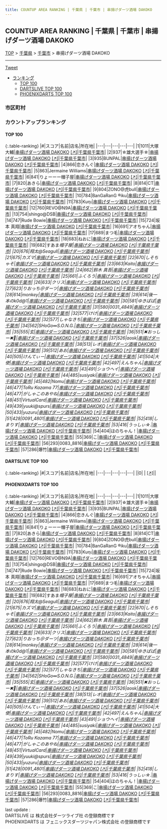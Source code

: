 ```yaml
---
title: COUNTUP AREA RANKING | 千葉県 | 千葉市 | 串揚げダーツ酒場 DAKOKO
---
```

## COUNTUP AREA RANKING | 千葉県 | 千葉市 | 串揚げダーツ酒場 DAKOKO

[TOP](/darts/rank/) > [千葉県](/darts/rank/千葉県/) > [千葉市](/darts/rank/千葉県/千葉市/) > 串揚げダーツ酒場 DAKOKO

___

<a href="https://twitter.com/share?ref_src=twsrc%5Etfw" data-text="COUNTUP AREA RANKING | 千葉県千葉市串揚げダーツ酒場 DAKOKO" class="twitter-share-button" data-hashtags="DARTSLIVE,PHOENIXDARTS,darts,ダーツ" data-show-count="false">Tweet</a>

* [ランキング](#カウントアップランキング)
    * [TOP 100](#top-100)
    * [DARTSLIVE TOP 100](#dartslive-top-100)
    * [PHOENIXDARTS TOP 100](#phoenixdarts-top-100)

### 市区町村

<ul>

</ul>

### カウントアップランキング

#### TOP 100



{:.table-ranking}
|#|スコア|名前|店名|所在地|
|---|---|---|---|---|
|1|1011|<span class="rank-name-pd"><span class="pro-icon-pd"></span>大塚 大輔</span>|<a href="/darts/rank/shops/93925.html">串揚げダーツ酒場 DAKOKO</a> <a href="https://vs.phoenixdarts.com/jp/shop/shopDetailInfo/s_93925?s_seq=93925">[↗]</a>|<a href="/darts/rank/千葉県/千葉市">千葉県千葉市</a>|
|2|937|<span class="rank-name-pd">☆雄大選手☆</span>|<a href="/darts/rank/shops/93925.html">串揚げダーツ酒場 DAKOKO</a> <a href="https://vs.phoenixdarts.com/jp/shop/shopDetailInfo/s_93925?s_seq=93925">[↗]</a>|<a href="/darts/rank/千葉県/千葉市">千葉県千葉市</a>|
|3|935|<span class="rank-name-pd">BUNPAL</span>|<a href="/darts/rank/shops/93925.html">串揚げダーツ酒場 DAKOKO</a> <a href="https://vs.phoenixdarts.com/jp/shop/shopDetailInfo/s_93925?s_seq=93925">[↗]</a>|<a href="/darts/rank/千葉県/千葉市">千葉県千葉市</a>|
|4|866|<span class="rank-name-pd">恋きんぐ</span>|<a href="/darts/rank/shops/93925.html">串揚げダーツ酒場 DAKOKO</a> <a href="https://vs.phoenixdarts.com/jp/shop/shopDetailInfo/s_93925?s_seq=93925">[↗]</a>|<a href="/darts/rank/千葉県/千葉市">千葉県千葉市</a>|
|5|863|<span class="rank-name-pd">Jermaine Williams</span>|<a href="/darts/rank/shops/93925.html">串揚げダーツ酒場 DAKOKO</a> <a href="https://vs.phoenixdarts.com/jp/shop/shopDetailInfo/s_93925?s_seq=93925">[↗]</a>|<a href="/darts/rank/千葉県/千葉市">千葉県千葉市</a>|
|6|841|<span class="rank-name-pd">りょーーー帽子屋</span>|<a href="/darts/rank/shops/93925.html">串揚げダーツ酒場 DAKOKO</a> <a href="https://vs.phoenixdarts.com/jp/shop/shopDetailInfo/s_93925?s_seq=93925">[↗]</a>|<a href="/darts/rank/千葉県/千葉市">千葉県千葉市</a>|
|7|820|<span class="rank-name-pd">あきら</span>|<a href="/darts/rank/shops/93925.html">串揚げダーツ酒場 DAKOKO</a> <a href="https://vs.phoenixdarts.com/jp/shop/shopDetailInfo/s_93925?s_seq=93925">[↗]</a>|<a href="/darts/rank/千葉県/千葉市">千葉県千葉市</a>|
|8|814|<span class="rank-name-pd">CT</span>|<a href="/darts/rank/shops/93925.html">串揚げダーツ酒場 DAKOKO</a> <a href="https://vs.phoenixdarts.com/jp/shop/shopDetailInfo/s_93925?s_seq=93925">[↗]</a>|<a href="/darts/rank/千葉県/千葉市">千葉県千葉市</a>|
|9|804|<span class="rank-name-pd">ZONO@虎bull</span>|<a href="/darts/rank/shops/93925.html">串揚げダーツ酒場 DAKOKO</a> <a href="https://vs.phoenixdarts.com/jp/shop/shopDetailInfo/s_93925?s_seq=93925">[↗]</a>|<a href="/darts/rank/千葉県/千葉市">千葉県千葉市</a>|
|10|784|<span class="rank-name-pd">BanGaRanG ®️iku</span>|<a href="/darts/rank/shops/93925.html">串揚げダーツ酒場 DAKOKO</a> <a href="https://vs.phoenixdarts.com/jp/shop/shopDetailInfo/s_93925?s_seq=93925">[↗]</a>|<a href="/darts/rank/千葉県/千葉市">千葉県千葉市</a>|
|11|783|<span class="rank-name-pd">Κυηι</span>|<a href="/darts/rank/shops/93925.html">串揚げダーツ酒場 DAKOKO</a> <a href="https://vs.phoenixdarts.com/jp/shop/shopDetailInfo/s_93925?s_seq=93925">[↗]</a>|<a href="/darts/rank/千葉県/千葉市">千葉県千葉市</a>|
|12|760|<span class="rank-name-pd">REVO@N9A</span>|<a href="/darts/rank/shops/93925.html">串揚げダーツ酒場 DAKOKO</a> <a href="https://vs.phoenixdarts.com/jp/shop/shopDetailInfo/s_93925?s_seq=93925">[↗]</a>|<a href="/darts/rank/千葉県/千葉市">千葉県千葉市</a>|
|13|754|<span class="rank-name-pd">shingo@DSB</span>|<a href="/darts/rank/shops/93925.html">串揚げダーツ酒場 DAKOKO</a> <a href="https://vs.phoenixdarts.com/jp/shop/shopDetailInfo/s_93925?s_seq=93925">[↗]</a>|<a href="/darts/rank/千葉県/千葉市">千葉県千葉市</a>|
|14|747|<span class="rank-name-pd">Rude Bowie</span>|<a href="/darts/rank/shops/93925.html">串揚げダーツ酒場 DAKOKO</a> <a href="https://vs.phoenixdarts.com/jp/shop/shopDetailInfo/s_93925?s_seq=93925">[↗]</a>|<a href="/darts/rank/千葉県/千葉市">千葉県千葉市</a>|
|15|724|<span class="rank-name-pd"><span class="pro-icon-pd"></span>坂本 真翔</span>|<a href="/darts/rank/shops/93925.html">串揚げダーツ酒場 DAKOKO</a> <a href="https://vs.phoenixdarts.com/jp/shop/shopDetailInfo/s_93925?s_seq=93925">[↗]</a>|<a href="/darts/rank/千葉県/千葉市">千葉県千葉市</a>|
|16|691|<span class="rank-name-pd">アオちゃん</span>|<a href="/darts/rank/shops/93925.html">串揚げダーツ酒場 DAKOKO</a> <a href="https://vs.phoenixdarts.com/jp/shop/shopDetailInfo/s_93925?s_seq=93925">[↗]</a>|<a href="/darts/rank/千葉県/千葉市">千葉県千葉市</a>|
|17|689|<span class="rank-name-pd">まつ毛</span>|<a href="/darts/rank/shops/93925.html">串揚げダーツ酒場 DAKOKO</a> <a href="https://vs.phoenixdarts.com/jp/shop/shopDetailInfo/s_93925?s_seq=93925">[↗]</a>|<a href="/darts/rank/千葉県/千葉市">千葉県千葉市</a>|
|18|683|<span class="rank-name-pd">ねおに</span>|<a href="/darts/rank/shops/93925.html">串揚げダーツ酒場 DAKOKO</a> <a href="https://vs.phoenixdarts.com/jp/shop/shopDetailInfo/s_93925?s_seq=93925">[↗]</a>|<a href="/darts/rank/千葉県/千葉市">千葉県千葉市</a>|
|19|682|<span class="rank-name-pd">すあま*帽子屋</span>|<a href="/darts/rank/shops/93925.html">串揚げダーツ酒場 DAKOKO</a> <a href="https://vs.phoenixdarts.com/jp/shop/shopDetailInfo/s_93925?s_seq=93925">[↗]</a>|<a href="/darts/rank/千葉県/千葉市">千葉県千葉市</a>|
|20|676|<span class="rank-name-pd">翔太@Seagull</span>|<a href="/darts/rank/shops/93925.html">串揚げダーツ酒場 DAKOKO</a> <a href="https://vs.phoenixdarts.com/jp/shop/shopDetailInfo/s_93925?s_seq=93925">[↗]</a>|<a href="/darts/rank/千葉県/千葉市">千葉県千葉市</a>|
|21|675|<span class="rank-name-pd">カズマ</span>|<a href="/darts/rank/shops/93925.html">串揚げダーツ酒場 DAKOKO</a> <a href="https://vs.phoenixdarts.com/jp/shop/shopDetailInfo/s_93925?s_seq=93925">[↗]</a>|<a href="/darts/rank/千葉県/千葉市">千葉県千葉市</a>|
|22|670|<span class="rank-name-pd">しそちゃそ</span>|<a href="/darts/rank/shops/93925.html">串揚げダーツ酒場 DAKOKO</a> <a href="https://vs.phoenixdarts.com/jp/shop/shopDetailInfo/s_93925?s_seq=93925">[↗]</a>|<a href="/darts/rank/千葉県/千葉市">千葉県千葉市</a>|
|23|663|<span class="rank-name-pd">Kaito</span>|<a href="/darts/rank/shops/93925.html">串揚げダーツ酒場 DAKOKO</a> <a href="https://vs.phoenixdarts.com/jp/shop/shopDetailInfo/s_93925?s_seq=93925">[↗]</a>|<a href="/darts/rank/千葉県/千葉市">千葉県千葉市</a>|
|24|662|<span class="rank-name-pd"><span class="pro-icon-pd"></span>鈴木 真吾</span>|<a href="/darts/rank/shops/93925.html">串揚げダーツ酒場 DAKOKO</a> <a href="https://vs.phoenixdarts.com/jp/shop/shopDetailInfo/s_93925?s_seq=93925">[↗]</a>|<a href="/darts/rank/千葉県/千葉市">千葉県千葉市</a>|
|25|661|<span class="rank-name-pd">ふくろう</span>|<a href="/darts/rank/shops/93925.html">串揚げダーツ酒場 DAKOKO</a> <a href="https://vs.phoenixdarts.com/jp/shop/shopDetailInfo/s_93925?s_seq=93925">[↗]</a>|<a href="/darts/rank/千葉県/千葉市">千葉県千葉市</a>|
|26|633|<span class="rank-name-pd">クリス</span>|<a href="/darts/rank/shops/93925.html">串揚げダーツ酒場 DAKOKO</a> <a href="https://vs.phoenixdarts.com/jp/shop/shopDetailInfo/s_93925?s_seq=93925">[↗]</a>|<a href="/darts/rank/千葉県/千葉市">千葉県千葉市</a>|
|27|623|<span class="rank-name-pd">りおっち＠ダーツ</span>|<a href="/darts/rank/shops/93925.html">串揚げダーツ酒場 DAKOKO</a> <a href="https://vs.phoenixdarts.com/jp/shop/shopDetailInfo/s_93925?s_seq=93925">[↗]</a>|<a href="/darts/rank/千葉県/千葉市">千葉県千葉市</a>|
|28|614|<span class="rank-name-pd">monkey</span>|<a href="/darts/rank/shops/93925.html">串揚げダーツ酒場 DAKOKO</a> <a href="https://vs.phoenixdarts.com/jp/shop/shopDetailInfo/s_93925?s_seq=93925">[↗]</a>|<a href="/darts/rank/千葉県/千葉市">千葉県千葉市</a>|
|28|614|<span class="rank-name-pd">後一本のk0d@1</span>|<a href="/darts/rank/shops/93925.html">串揚げダーツ酒場 DAKOKO</a> <a href="https://vs.phoenixdarts.com/jp/shop/shopDetailInfo/s_93925?s_seq=93925">[↗]</a>|<a href="/darts/rank/千葉県/千葉市">千葉県千葉市</a>|
|30|581|<span class="rank-name-pd">ゆきぱぱ</span>|<a href="/darts/rank/shops/93925.html">串揚げダーツ酒場 DAKOKO</a> <a href="https://vs.phoenixdarts.com/jp/shop/shopDetailInfo/s_93925?s_seq=93925">[↗]</a>|<a href="/darts/rank/千葉県/千葉市">千葉県千葉市</a>|
|31|580|<span class="rank-name-pd">0031_4849</span>|<a href="/darts/rank/shops/93925.html">串揚げダーツ酒場 DAKOKO</a> <a href="https://vs.phoenixdarts.com/jp/shop/shopDetailInfo/s_93925?s_seq=93925">[↗]</a>|<a href="/darts/rank/千葉県/千葉市">千葉県千葉市</a>|
|32|577|<span class="rank-name-pd">けけ</span>|<a href="/darts/rank/shops/93925.html">串揚げダーツ酒場 DAKOKO</a> <a href="https://vs.phoenixdarts.com/jp/shop/shopDetailInfo/s_93925?s_seq=93925">[↗]</a>|<a href="/darts/rank/千葉県/千葉市">千葉県千葉市</a>|
|32|577|<span class="rank-name-pd">しゃなきち</span>|<a href="/darts/rank/shops/93925.html">串揚げダーツ酒場 DAKOKO</a> <a href="https://vs.phoenixdarts.com/jp/shop/shopDetailInfo/s_93925?s_seq=93925">[↗]</a>|<a href="/darts/rank/千葉県/千葉市">千葉県千葉市</a>|
|34|562|<span class="rank-name-pd">SHoGo∞S.O.N.G.</span>|<a href="/darts/rank/shops/93925.html">串揚げダーツ酒場 DAKOKO</a> <a href="https://vs.phoenixdarts.com/jp/shop/shopDetailInfo/s_93925?s_seq=93925">[↗]</a>|<a href="/darts/rank/千葉県/千葉市">千葉県千葉市</a>|
|35|555|<span class="rank-name-pd">玄</span>|<a href="/darts/rank/shops/93925.html">串揚げダーツ酒場 DAKOKO</a> <a href="https://vs.phoenixdarts.com/jp/shop/shopDetailInfo/s_93925?s_seq=93925">[↗]</a>|<a href="/darts/rank/千葉県/千葉市">千葉県千葉市</a>|
|36|551|<span class="rank-name-pd">✖おっしー✖🍙</span>|<a href="/darts/rank/shops/93925.html">串揚げダーツ酒場 DAKOKO</a> <a href="https://vs.phoenixdarts.com/jp/shop/shopDetailInfo/s_93925?s_seq=93925">[↗]</a>|<a href="/darts/rank/千葉県/千葉市">千葉県千葉市</a>|
|37|526|<span class="rank-name-pd">aosk</span>|<a href="/darts/rank/shops/93925.html">串揚げダーツ酒場 DAKOKO</a> <a href="https://vs.phoenixdarts.com/jp/shop/shopDetailInfo/s_93925?s_seq=93925">[↗]</a>|<a href="/darts/rank/千葉県/千葉市">千葉県千葉市</a>|
|38|513|<span class="rank-name-pd">レオ</span>|<a href="/darts/rank/shops/93925.html">串揚げダーツ酒場 DAKOKO</a> <a href="https://vs.phoenixdarts.com/jp/shop/shopDetailInfo/s_93925?s_seq=93925">[↗]</a>|<a href="/darts/rank/千葉県/千葉市">千葉県千葉市</a>|
|39|512|<span class="rank-name-pd">あお</span>|<a href="/darts/rank/shops/93925.html">串揚げダーツ酒場 DAKOKO</a> <a href="https://vs.phoenixdarts.com/jp/shop/shopDetailInfo/s_93925?s_seq=93925">[↗]</a>|<a href="/darts/rank/千葉県/千葉市">千葉県千葉市</a>|
|40|505|<span class="rank-name-pd">けんてぃー</span>|<a href="/darts/rank/shops/93925.html">串揚げダーツ酒場 DAKOKO</a> <a href="https://vs.phoenixdarts.com/jp/shop/shopDetailInfo/s_93925?s_seq=93925">[↗]</a>|<a href="/darts/rank/千葉県/千葉市">千葉県千葉市</a>|
|41|504|<span class="rank-name-pd">大使</span>|<a href="/darts/rank/shops/93925.html">串揚げダーツ酒場 DAKOKO</a> <a href="https://vs.phoenixdarts.com/jp/shop/shopDetailInfo/s_93925?s_seq=93925">[↗]</a>|<a href="/darts/rank/千葉県/千葉市">千葉県千葉市</a>|
|42|497|<span class="rank-name-pd">えんちゃん</span>|<a href="/darts/rank/shops/93925.html">串揚げダーツ酒場 DAKOKO</a> <a href="https://vs.phoenixdarts.com/jp/shop/shopDetailInfo/s_93925?s_seq=93925">[↗]</a>|<a href="/darts/rank/千葉県/千葉市">千葉県千葉市</a>|
|43|491|<span class="rank-name-pd">ショウヘイ</span>|<a href="/darts/rank/shops/93925.html">串揚げダーツ酒場 DAKOKO</a> <a href="https://vs.phoenixdarts.com/jp/shop/shopDetailInfo/s_93925?s_seq=93925">[↗]</a>|<a href="/darts/rank/千葉県/千葉市">千葉県千葉市</a>|
|44|485|<span class="rank-name-pd">susiyaki</span>|<a href="/darts/rank/shops/93925.html">串揚げダーツ酒場 DAKOKO</a> <a href="https://vs.phoenixdarts.com/jp/shop/shopDetailInfo/s_93925?s_seq=93925">[↗]</a>|<a href="/darts/rank/千葉県/千葉市">千葉県千葉市</a>|
|45|482|<span class="rank-name-pd">Nomu</span>|<a href="/darts/rank/shops/93925.html">串揚げダーツ酒場 DAKOKO</a> <a href="https://vs.phoenixdarts.com/jp/shop/shopDetailInfo/s_93925?s_seq=93925">[↗]</a>|<a href="/darts/rank/千葉県/千葉市">千葉県千葉市</a>|
|46|477|<span class="rank-name-pd">ToRu Kazama 77</span>|<a href="/darts/rank/shops/93925.html">串揚げダーツ酒場 DAKOKO</a> <a href="https://vs.phoenixdarts.com/jp/shop/shopDetailInfo/s_93925?s_seq=93925">[↗]</a>|<a href="/darts/rank/千葉県/千葉市">千葉県千葉市</a>|
|46|477|<span class="rank-name-pd">がしゃこのあやね</span>|<a href="/darts/rank/shops/93925.html">串揚げダーツ酒場 DAKOKO</a> <a href="https://vs.phoenixdarts.com/jp/shop/shopDetailInfo/s_93925?s_seq=93925">[↗]</a>|<a href="/darts/rank/千葉県/千葉市">千葉県千葉市</a>|
|48|451|<span class="rank-name-pd">VirtualCard</span>|<a href="/darts/rank/shops/93925.html">串揚げダーツ酒場 DAKOKO</a> <a href="https://vs.phoenixdarts.com/jp/shop/shopDetailInfo/s_93925?s_seq=93925">[↗]</a>|<a href="/darts/rank/千葉県/千葉市">千葉県千葉市</a>|
|49|439|<span class="rank-name-pd">yuuki@spurs</span>|<a href="/darts/rank/shops/93925.html">串揚げダーツ酒場 DAKOKO</a> <a href="https://vs.phoenixdarts.com/jp/shop/shopDetailInfo/s_93925?s_seq=93925">[↗]</a>|<a href="/darts/rank/千葉県/千葉市">千葉県千葉市</a>|
|50|433|<span class="rank-name-pd">yuzuru</span>|<a href="/darts/rank/shops/93925.html">串揚げダーツ酒場 DAKOKO</a> <a href="https://vs.phoenixdarts.com/jp/shop/shopDetailInfo/s_93925?s_seq=93925">[↗]</a>|<a href="/darts/rank/千葉県/千葉市">千葉県千葉市</a>|
|51|428|<span class="rank-name-pd">0091_4801</span>|<a href="/darts/rank/shops/93925.html">串揚げダーツ酒場 DAKOKO</a> <a href="https://vs.phoenixdarts.com/jp/shop/shopDetailInfo/s_93925?s_seq=93925">[↗]</a>|<a href="/darts/rank/千葉県/千葉市">千葉県千葉市</a>|
|52|418|<span class="rank-name-pd">しまりす</span>|<a href="/darts/rank/shops/93925.html">串揚げダーツ酒場 DAKOKO</a> <a href="https://vs.phoenixdarts.com/jp/shop/shopDetailInfo/s_93925?s_seq=93925">[↗]</a>|<a href="/darts/rank/千葉県/千葉市">千葉県千葉市</a>|
|53|416|<span class="rank-name-pd">うっしぃ☆*.</span>|<a href="/darts/rank/shops/93925.html">串揚げダーツ酒場 DAKOKO</a> <a href="https://vs.phoenixdarts.com/jp/shop/shopDetailInfo/s_93925?s_seq=93925">[↗]</a>|<a href="/darts/rank/千葉県/千葉市">千葉県千葉市</a>|
|54|404|<span class="rank-name-pd">ほのちゃん！</span>|<a href="/darts/rank/shops/93925.html">串揚げダーツ酒場 DAKOKO</a> <a href="https://vs.phoenixdarts.com/jp/shop/shopDetailInfo/s_93925?s_seq=93925">[↗]</a>|<a href="/darts/rank/千葉県/千葉市">千葉県千葉市</a>|
|55|369|<span class="rank-name-pd">こ</span>|<a href="/darts/rank/shops/93925.html">串揚げダーツ酒場 DAKOKO</a> <a href="https://vs.phoenixdarts.com/jp/shop/shopDetailInfo/s_93925?s_seq=93925">[↗]</a>|<a href="/darts/rank/千葉県/千葉市">千葉県千葉市</a>|
|56|293|<span class="rank-name-pd">0083_8816</span>|<a href="/darts/rank/shops/93925.html">串揚げダーツ酒場 DAKOKO</a> <a href="https://vs.phoenixdarts.com/jp/shop/shopDetailInfo/s_93925?s_seq=93925">[↗]</a>|<a href="/darts/rank/千葉県/千葉市">千葉県千葉市</a>|
|57|286|<span class="rank-name-pd">爆竹</span>|<a href="/darts/rank/shops/93925.html">串揚げダーツ酒場 DAKOKO</a> <a href="https://vs.phoenixdarts.com/jp/shop/shopDetailInfo/s_93925?s_seq=93925">[↗]</a>|<a href="/darts/rank/千葉県/千葉市">千葉県千葉市</a>|


#### DARTSLIVE TOP 100



{:.table-ranking}
|#|スコア|名前|店名|所在地|
|---|---|---|---|---|
||0|<span class="rank-name-dl"> </span>|<a href="/darts/rank/shops/.html"></a> <a href="">[↗]</a>|<a href="/darts/rank//"></a>|


#### PHOENIXDARTS TOP 100



{:.table-ranking}
|#|スコア|名前|店名|所在地|
|---|---|---|---|---|
|1|1011|<span class="rank-name-pd"><span class="pro-icon-pd"></span>大塚 大輔</span>|<a href="/darts/rank/shops/93925.html">串揚げダーツ酒場 DAKOKO</a> <a href="https://vs.phoenixdarts.com/jp/shop/shopDetailInfo/s_93925?s_seq=93925">[↗]</a>|<a href="/darts/rank/千葉県/千葉市">千葉県千葉市</a>|
|2|937|<span class="rank-name-pd">☆雄大選手☆</span>|<a href="/darts/rank/shops/93925.html">串揚げダーツ酒場 DAKOKO</a> <a href="https://vs.phoenixdarts.com/jp/shop/shopDetailInfo/s_93925?s_seq=93925">[↗]</a>|<a href="/darts/rank/千葉県/千葉市">千葉県千葉市</a>|
|3|935|<span class="rank-name-pd">BUNPAL</span>|<a href="/darts/rank/shops/93925.html">串揚げダーツ酒場 DAKOKO</a> <a href="https://vs.phoenixdarts.com/jp/shop/shopDetailInfo/s_93925?s_seq=93925">[↗]</a>|<a href="/darts/rank/千葉県/千葉市">千葉県千葉市</a>|
|4|866|<span class="rank-name-pd">恋きんぐ</span>|<a href="/darts/rank/shops/93925.html">串揚げダーツ酒場 DAKOKO</a> <a href="https://vs.phoenixdarts.com/jp/shop/shopDetailInfo/s_93925?s_seq=93925">[↗]</a>|<a href="/darts/rank/千葉県/千葉市">千葉県千葉市</a>|
|5|863|<span class="rank-name-pd">Jermaine Williams</span>|<a href="/darts/rank/shops/93925.html">串揚げダーツ酒場 DAKOKO</a> <a href="https://vs.phoenixdarts.com/jp/shop/shopDetailInfo/s_93925?s_seq=93925">[↗]</a>|<a href="/darts/rank/千葉県/千葉市">千葉県千葉市</a>|
|6|841|<span class="rank-name-pd">りょーーー帽子屋</span>|<a href="/darts/rank/shops/93925.html">串揚げダーツ酒場 DAKOKO</a> <a href="https://vs.phoenixdarts.com/jp/shop/shopDetailInfo/s_93925?s_seq=93925">[↗]</a>|<a href="/darts/rank/千葉県/千葉市">千葉県千葉市</a>|
|7|820|<span class="rank-name-pd">あきら</span>|<a href="/darts/rank/shops/93925.html">串揚げダーツ酒場 DAKOKO</a> <a href="https://vs.phoenixdarts.com/jp/shop/shopDetailInfo/s_93925?s_seq=93925">[↗]</a>|<a href="/darts/rank/千葉県/千葉市">千葉県千葉市</a>|
|8|814|<span class="rank-name-pd">CT</span>|<a href="/darts/rank/shops/93925.html">串揚げダーツ酒場 DAKOKO</a> <a href="https://vs.phoenixdarts.com/jp/shop/shopDetailInfo/s_93925?s_seq=93925">[↗]</a>|<a href="/darts/rank/千葉県/千葉市">千葉県千葉市</a>|
|9|804|<span class="rank-name-pd">ZONO@虎bull</span>|<a href="/darts/rank/shops/93925.html">串揚げダーツ酒場 DAKOKO</a> <a href="https://vs.phoenixdarts.com/jp/shop/shopDetailInfo/s_93925?s_seq=93925">[↗]</a>|<a href="/darts/rank/千葉県/千葉市">千葉県千葉市</a>|
|10|784|<span class="rank-name-pd">BanGaRanG ®️iku</span>|<a href="/darts/rank/shops/93925.html">串揚げダーツ酒場 DAKOKO</a> <a href="https://vs.phoenixdarts.com/jp/shop/shopDetailInfo/s_93925?s_seq=93925">[↗]</a>|<a href="/darts/rank/千葉県/千葉市">千葉県千葉市</a>|
|11|783|<span class="rank-name-pd">Κυηι</span>|<a href="/darts/rank/shops/93925.html">串揚げダーツ酒場 DAKOKO</a> <a href="https://vs.phoenixdarts.com/jp/shop/shopDetailInfo/s_93925?s_seq=93925">[↗]</a>|<a href="/darts/rank/千葉県/千葉市">千葉県千葉市</a>|
|12|760|<span class="rank-name-pd">REVO@N9A</span>|<a href="/darts/rank/shops/93925.html">串揚げダーツ酒場 DAKOKO</a> <a href="https://vs.phoenixdarts.com/jp/shop/shopDetailInfo/s_93925?s_seq=93925">[↗]</a>|<a href="/darts/rank/千葉県/千葉市">千葉県千葉市</a>|
|13|754|<span class="rank-name-pd">shingo@DSB</span>|<a href="/darts/rank/shops/93925.html">串揚げダーツ酒場 DAKOKO</a> <a href="https://vs.phoenixdarts.com/jp/shop/shopDetailInfo/s_93925?s_seq=93925">[↗]</a>|<a href="/darts/rank/千葉県/千葉市">千葉県千葉市</a>|
|14|747|<span class="rank-name-pd">Rude Bowie</span>|<a href="/darts/rank/shops/93925.html">串揚げダーツ酒場 DAKOKO</a> <a href="https://vs.phoenixdarts.com/jp/shop/shopDetailInfo/s_93925?s_seq=93925">[↗]</a>|<a href="/darts/rank/千葉県/千葉市">千葉県千葉市</a>|
|15|724|<span class="rank-name-pd"><span class="pro-icon-pd"></span>坂本 真翔</span>|<a href="/darts/rank/shops/93925.html">串揚げダーツ酒場 DAKOKO</a> <a href="https://vs.phoenixdarts.com/jp/shop/shopDetailInfo/s_93925?s_seq=93925">[↗]</a>|<a href="/darts/rank/千葉県/千葉市">千葉県千葉市</a>|
|16|691|<span class="rank-name-pd">アオちゃん</span>|<a href="/darts/rank/shops/93925.html">串揚げダーツ酒場 DAKOKO</a> <a href="https://vs.phoenixdarts.com/jp/shop/shopDetailInfo/s_93925?s_seq=93925">[↗]</a>|<a href="/darts/rank/千葉県/千葉市">千葉県千葉市</a>|
|17|689|<span class="rank-name-pd">まつ毛</span>|<a href="/darts/rank/shops/93925.html">串揚げダーツ酒場 DAKOKO</a> <a href="https://vs.phoenixdarts.com/jp/shop/shopDetailInfo/s_93925?s_seq=93925">[↗]</a>|<a href="/darts/rank/千葉県/千葉市">千葉県千葉市</a>|
|18|683|<span class="rank-name-pd">ねおに</span>|<a href="/darts/rank/shops/93925.html">串揚げダーツ酒場 DAKOKO</a> <a href="https://vs.phoenixdarts.com/jp/shop/shopDetailInfo/s_93925?s_seq=93925">[↗]</a>|<a href="/darts/rank/千葉県/千葉市">千葉県千葉市</a>|
|19|682|<span class="rank-name-pd">すあま*帽子屋</span>|<a href="/darts/rank/shops/93925.html">串揚げダーツ酒場 DAKOKO</a> <a href="https://vs.phoenixdarts.com/jp/shop/shopDetailInfo/s_93925?s_seq=93925">[↗]</a>|<a href="/darts/rank/千葉県/千葉市">千葉県千葉市</a>|
|20|676|<span class="rank-name-pd">翔太@Seagull</span>|<a href="/darts/rank/shops/93925.html">串揚げダーツ酒場 DAKOKO</a> <a href="https://vs.phoenixdarts.com/jp/shop/shopDetailInfo/s_93925?s_seq=93925">[↗]</a>|<a href="/darts/rank/千葉県/千葉市">千葉県千葉市</a>|
|21|675|<span class="rank-name-pd">カズマ</span>|<a href="/darts/rank/shops/93925.html">串揚げダーツ酒場 DAKOKO</a> <a href="https://vs.phoenixdarts.com/jp/shop/shopDetailInfo/s_93925?s_seq=93925">[↗]</a>|<a href="/darts/rank/千葉県/千葉市">千葉県千葉市</a>|
|22|670|<span class="rank-name-pd">しそちゃそ</span>|<a href="/darts/rank/shops/93925.html">串揚げダーツ酒場 DAKOKO</a> <a href="https://vs.phoenixdarts.com/jp/shop/shopDetailInfo/s_93925?s_seq=93925">[↗]</a>|<a href="/darts/rank/千葉県/千葉市">千葉県千葉市</a>|
|23|663|<span class="rank-name-pd">Kaito</span>|<a href="/darts/rank/shops/93925.html">串揚げダーツ酒場 DAKOKO</a> <a href="https://vs.phoenixdarts.com/jp/shop/shopDetailInfo/s_93925?s_seq=93925">[↗]</a>|<a href="/darts/rank/千葉県/千葉市">千葉県千葉市</a>|
|24|662|<span class="rank-name-pd"><span class="pro-icon-pd"></span>鈴木 真吾</span>|<a href="/darts/rank/shops/93925.html">串揚げダーツ酒場 DAKOKO</a> <a href="https://vs.phoenixdarts.com/jp/shop/shopDetailInfo/s_93925?s_seq=93925">[↗]</a>|<a href="/darts/rank/千葉県/千葉市">千葉県千葉市</a>|
|25|661|<span class="rank-name-pd">ふくろう</span>|<a href="/darts/rank/shops/93925.html">串揚げダーツ酒場 DAKOKO</a> <a href="https://vs.phoenixdarts.com/jp/shop/shopDetailInfo/s_93925?s_seq=93925">[↗]</a>|<a href="/darts/rank/千葉県/千葉市">千葉県千葉市</a>|
|26|633|<span class="rank-name-pd">クリス</span>|<a href="/darts/rank/shops/93925.html">串揚げダーツ酒場 DAKOKO</a> <a href="https://vs.phoenixdarts.com/jp/shop/shopDetailInfo/s_93925?s_seq=93925">[↗]</a>|<a href="/darts/rank/千葉県/千葉市">千葉県千葉市</a>|
|27|623|<span class="rank-name-pd">りおっち＠ダーツ</span>|<a href="/darts/rank/shops/93925.html">串揚げダーツ酒場 DAKOKO</a> <a href="https://vs.phoenixdarts.com/jp/shop/shopDetailInfo/s_93925?s_seq=93925">[↗]</a>|<a href="/darts/rank/千葉県/千葉市">千葉県千葉市</a>|
|28|614|<span class="rank-name-pd">monkey</span>|<a href="/darts/rank/shops/93925.html">串揚げダーツ酒場 DAKOKO</a> <a href="https://vs.phoenixdarts.com/jp/shop/shopDetailInfo/s_93925?s_seq=93925">[↗]</a>|<a href="/darts/rank/千葉県/千葉市">千葉県千葉市</a>|
|28|614|<span class="rank-name-pd">後一本のk0d@1</span>|<a href="/darts/rank/shops/93925.html">串揚げダーツ酒場 DAKOKO</a> <a href="https://vs.phoenixdarts.com/jp/shop/shopDetailInfo/s_93925?s_seq=93925">[↗]</a>|<a href="/darts/rank/千葉県/千葉市">千葉県千葉市</a>|
|30|581|<span class="rank-name-pd">ゆきぱぱ</span>|<a href="/darts/rank/shops/93925.html">串揚げダーツ酒場 DAKOKO</a> <a href="https://vs.phoenixdarts.com/jp/shop/shopDetailInfo/s_93925?s_seq=93925">[↗]</a>|<a href="/darts/rank/千葉県/千葉市">千葉県千葉市</a>|
|31|580|<span class="rank-name-pd">0031_4849</span>|<a href="/darts/rank/shops/93925.html">串揚げダーツ酒場 DAKOKO</a> <a href="https://vs.phoenixdarts.com/jp/shop/shopDetailInfo/s_93925?s_seq=93925">[↗]</a>|<a href="/darts/rank/千葉県/千葉市">千葉県千葉市</a>|
|32|577|<span class="rank-name-pd">けけ</span>|<a href="/darts/rank/shops/93925.html">串揚げダーツ酒場 DAKOKO</a> <a href="https://vs.phoenixdarts.com/jp/shop/shopDetailInfo/s_93925?s_seq=93925">[↗]</a>|<a href="/darts/rank/千葉県/千葉市">千葉県千葉市</a>|
|32|577|<span class="rank-name-pd">しゃなきち</span>|<a href="/darts/rank/shops/93925.html">串揚げダーツ酒場 DAKOKO</a> <a href="https://vs.phoenixdarts.com/jp/shop/shopDetailInfo/s_93925?s_seq=93925">[↗]</a>|<a href="/darts/rank/千葉県/千葉市">千葉県千葉市</a>|
|34|562|<span class="rank-name-pd">SHoGo∞S.O.N.G.</span>|<a href="/darts/rank/shops/93925.html">串揚げダーツ酒場 DAKOKO</a> <a href="https://vs.phoenixdarts.com/jp/shop/shopDetailInfo/s_93925?s_seq=93925">[↗]</a>|<a href="/darts/rank/千葉県/千葉市">千葉県千葉市</a>|
|35|555|<span class="rank-name-pd">玄</span>|<a href="/darts/rank/shops/93925.html">串揚げダーツ酒場 DAKOKO</a> <a href="https://vs.phoenixdarts.com/jp/shop/shopDetailInfo/s_93925?s_seq=93925">[↗]</a>|<a href="/darts/rank/千葉県/千葉市">千葉県千葉市</a>|
|36|551|<span class="rank-name-pd">✖おっしー✖🍙</span>|<a href="/darts/rank/shops/93925.html">串揚げダーツ酒場 DAKOKO</a> <a href="https://vs.phoenixdarts.com/jp/shop/shopDetailInfo/s_93925?s_seq=93925">[↗]</a>|<a href="/darts/rank/千葉県/千葉市">千葉県千葉市</a>|
|37|526|<span class="rank-name-pd">aosk</span>|<a href="/darts/rank/shops/93925.html">串揚げダーツ酒場 DAKOKO</a> <a href="https://vs.phoenixdarts.com/jp/shop/shopDetailInfo/s_93925?s_seq=93925">[↗]</a>|<a href="/darts/rank/千葉県/千葉市">千葉県千葉市</a>|
|38|513|<span class="rank-name-pd">レオ</span>|<a href="/darts/rank/shops/93925.html">串揚げダーツ酒場 DAKOKO</a> <a href="https://vs.phoenixdarts.com/jp/shop/shopDetailInfo/s_93925?s_seq=93925">[↗]</a>|<a href="/darts/rank/千葉県/千葉市">千葉県千葉市</a>|
|39|512|<span class="rank-name-pd">あお</span>|<a href="/darts/rank/shops/93925.html">串揚げダーツ酒場 DAKOKO</a> <a href="https://vs.phoenixdarts.com/jp/shop/shopDetailInfo/s_93925?s_seq=93925">[↗]</a>|<a href="/darts/rank/千葉県/千葉市">千葉県千葉市</a>|
|40|505|<span class="rank-name-pd">けんてぃー</span>|<a href="/darts/rank/shops/93925.html">串揚げダーツ酒場 DAKOKO</a> <a href="https://vs.phoenixdarts.com/jp/shop/shopDetailInfo/s_93925?s_seq=93925">[↗]</a>|<a href="/darts/rank/千葉県/千葉市">千葉県千葉市</a>|
|41|504|<span class="rank-name-pd">大使</span>|<a href="/darts/rank/shops/93925.html">串揚げダーツ酒場 DAKOKO</a> <a href="https://vs.phoenixdarts.com/jp/shop/shopDetailInfo/s_93925?s_seq=93925">[↗]</a>|<a href="/darts/rank/千葉県/千葉市">千葉県千葉市</a>|
|42|497|<span class="rank-name-pd">えんちゃん</span>|<a href="/darts/rank/shops/93925.html">串揚げダーツ酒場 DAKOKO</a> <a href="https://vs.phoenixdarts.com/jp/shop/shopDetailInfo/s_93925?s_seq=93925">[↗]</a>|<a href="/darts/rank/千葉県/千葉市">千葉県千葉市</a>|
|43|491|<span class="rank-name-pd">ショウヘイ</span>|<a href="/darts/rank/shops/93925.html">串揚げダーツ酒場 DAKOKO</a> <a href="https://vs.phoenixdarts.com/jp/shop/shopDetailInfo/s_93925?s_seq=93925">[↗]</a>|<a href="/darts/rank/千葉県/千葉市">千葉県千葉市</a>|
|44|485|<span class="rank-name-pd">susiyaki</span>|<a href="/darts/rank/shops/93925.html">串揚げダーツ酒場 DAKOKO</a> <a href="https://vs.phoenixdarts.com/jp/shop/shopDetailInfo/s_93925?s_seq=93925">[↗]</a>|<a href="/darts/rank/千葉県/千葉市">千葉県千葉市</a>|
|45|482|<span class="rank-name-pd">Nomu</span>|<a href="/darts/rank/shops/93925.html">串揚げダーツ酒場 DAKOKO</a> <a href="https://vs.phoenixdarts.com/jp/shop/shopDetailInfo/s_93925?s_seq=93925">[↗]</a>|<a href="/darts/rank/千葉県/千葉市">千葉県千葉市</a>|
|46|477|<span class="rank-name-pd">ToRu Kazama 77</span>|<a href="/darts/rank/shops/93925.html">串揚げダーツ酒場 DAKOKO</a> <a href="https://vs.phoenixdarts.com/jp/shop/shopDetailInfo/s_93925?s_seq=93925">[↗]</a>|<a href="/darts/rank/千葉県/千葉市">千葉県千葉市</a>|
|46|477|<span class="rank-name-pd">がしゃこのあやね</span>|<a href="/darts/rank/shops/93925.html">串揚げダーツ酒場 DAKOKO</a> <a href="https://vs.phoenixdarts.com/jp/shop/shopDetailInfo/s_93925?s_seq=93925">[↗]</a>|<a href="/darts/rank/千葉県/千葉市">千葉県千葉市</a>|
|48|451|<span class="rank-name-pd">VirtualCard</span>|<a href="/darts/rank/shops/93925.html">串揚げダーツ酒場 DAKOKO</a> <a href="https://vs.phoenixdarts.com/jp/shop/shopDetailInfo/s_93925?s_seq=93925">[↗]</a>|<a href="/darts/rank/千葉県/千葉市">千葉県千葉市</a>|
|49|439|<span class="rank-name-pd">yuuki@spurs</span>|<a href="/darts/rank/shops/93925.html">串揚げダーツ酒場 DAKOKO</a> <a href="https://vs.phoenixdarts.com/jp/shop/shopDetailInfo/s_93925?s_seq=93925">[↗]</a>|<a href="/darts/rank/千葉県/千葉市">千葉県千葉市</a>|
|50|433|<span class="rank-name-pd">yuzuru</span>|<a href="/darts/rank/shops/93925.html">串揚げダーツ酒場 DAKOKO</a> <a href="https://vs.phoenixdarts.com/jp/shop/shopDetailInfo/s_93925?s_seq=93925">[↗]</a>|<a href="/darts/rank/千葉県/千葉市">千葉県千葉市</a>|
|51|428|<span class="rank-name-pd">0091_4801</span>|<a href="/darts/rank/shops/93925.html">串揚げダーツ酒場 DAKOKO</a> <a href="https://vs.phoenixdarts.com/jp/shop/shopDetailInfo/s_93925?s_seq=93925">[↗]</a>|<a href="/darts/rank/千葉県/千葉市">千葉県千葉市</a>|
|52|418|<span class="rank-name-pd">しまりす</span>|<a href="/darts/rank/shops/93925.html">串揚げダーツ酒場 DAKOKO</a> <a href="https://vs.phoenixdarts.com/jp/shop/shopDetailInfo/s_93925?s_seq=93925">[↗]</a>|<a href="/darts/rank/千葉県/千葉市">千葉県千葉市</a>|
|53|416|<span class="rank-name-pd">うっしぃ☆*.</span>|<a href="/darts/rank/shops/93925.html">串揚げダーツ酒場 DAKOKO</a> <a href="https://vs.phoenixdarts.com/jp/shop/shopDetailInfo/s_93925?s_seq=93925">[↗]</a>|<a href="/darts/rank/千葉県/千葉市">千葉県千葉市</a>|
|54|404|<span class="rank-name-pd">ほのちゃん！</span>|<a href="/darts/rank/shops/93925.html">串揚げダーツ酒場 DAKOKO</a> <a href="https://vs.phoenixdarts.com/jp/shop/shopDetailInfo/s_93925?s_seq=93925">[↗]</a>|<a href="/darts/rank/千葉県/千葉市">千葉県千葉市</a>|
|55|369|<span class="rank-name-pd">こ</span>|<a href="/darts/rank/shops/93925.html">串揚げダーツ酒場 DAKOKO</a> <a href="https://vs.phoenixdarts.com/jp/shop/shopDetailInfo/s_93925?s_seq=93925">[↗]</a>|<a href="/darts/rank/千葉県/千葉市">千葉県千葉市</a>|
|56|293|<span class="rank-name-pd">0083_8816</span>|<a href="/darts/rank/shops/93925.html">串揚げダーツ酒場 DAKOKO</a> <a href="https://vs.phoenixdarts.com/jp/shop/shopDetailInfo/s_93925?s_seq=93925">[↗]</a>|<a href="/darts/rank/千葉県/千葉市">千葉県千葉市</a>|
|57|286|<span class="rank-name-pd">爆竹</span>|<a href="/darts/rank/shops/93925.html">串揚げダーツ酒場 DAKOKO</a> <a href="https://vs.phoenixdarts.com/jp/shop/shopDetailInfo/s_93925?s_seq=93925">[↗]</a>|<a href="/darts/rank/千葉県/千葉市">千葉県千葉市</a>|


<div class="footer border-top border-gray-light mt-5 pt-3 text-right text-gray">
    last update : <span style="font-weight: italic" id="foot_last_modified"></span><br />
    DARTSLIVE は 株式会社ダーツライブ社 の登録商標です<br />
    PHOENIXDARTS は フェニックスダーツジャパン株式会社 の登録商標です<br />
</div>

<script src="https://cdnjs.cloudflare.com/ajax/libs/jquery.tablesorter/2.31.3/js/jquery.tablesorter.min.js" integrity="sha512-qzgd5cYSZcosqpzpn7zF2ZId8f/8CHmFKZ8j7mU4OUXTNRd5g+ZHBPsgKEwoqxCtdQvExE5LprwwPAgoicguNg==" crossorigin="anonymous" referrerpolicy="no-referrer"></script>
<link rel="stylesheet" href="https://cdnjs.cloudflare.com/ajax/libs/jquery.tablesorter/2.31.3/css/theme.default.min.css" integrity="sha512-wghhOJkjQX0Lh3NSWvNKeZ0ZpNn+SPVXX1Qyc9OCaogADktxrBiBdKGDoqVUOyhStvMBmJQ8ZdMHiR3wuEq8+w==" crossorigin="anonymous" referrerpolicy="no-referrer" />
<script>
$(function() {
    $(".table-ranking").tablesorter({sortList:[[0, 0]]});
    $("#foot_last_modified").text(formatDate(new Date(document.lastModified), 'yyyy-MM-dd HH:mm:ss'));
});
</script>

<script async src="https://platform.twitter.com/widgets.js" charset="utf-8"></script>
